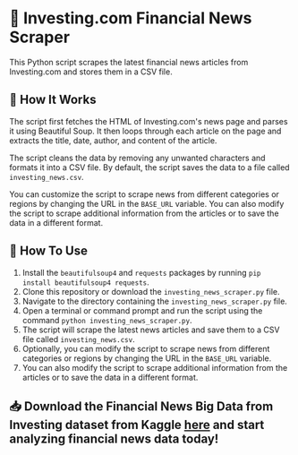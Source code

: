 
# 📰 Investing.com Financial News Scraper

This Python script scrapes the latest financial news articles from Investing.com and stores them in a CSV file.

## 🚀 How It Works

The script first fetches the HTML of Investing.com's news page and parses it using Beautiful Soup. It then loops through each article on the page and extracts the title, date, author, and content of the article. 

The script cleans the data by removing any unwanted characters and formats it into a CSV file. By default, the script saves the data to a file called `investing_news.csv`. 

You can customize the script to scrape news from different categories or regions by changing the URL in the `BASE_URL` variable. You can also modify the script to scrape additional information from the articles or to save the data in a different format. 

## 📝 How To Use

1.  Install the `beautifulsoup4` and `requests` packages by running `pip install beautifulsoup4 requests`.
2.  Clone this repository or download the `investing_news_scraper.py` file.
3.  Navigate to the directory containing the `investing_news_scraper.py` file.
4.  Open a terminal or command prompt and run the script using the command `python investing_news_scraper.py`.
5.  The script will scrape the latest news articles and save them to a CSV file called `investing_news.csv`.
6.  Optionally, you can modify the script to scrape news from different categories or regions by changing the URL in the `BASE_URL` variable.
7.  You can also modify the script to scrape additional information from the articles or to save the data in a different format.

## 📥 Download the Financial News Big Data from Investing dataset from Kaggle [here](https://www.kaggle.com/datasets/fingerbruno/financial-news-big-data-from-investing-website) and start analyzing financial news data today!
